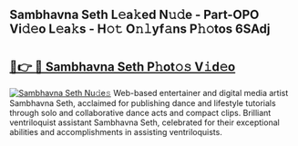 ## Sambhavna Seth L𝚎a𝚔ed N𝚞𝚍e - Part-OPO Vi𝚍𝚎o L𝚎a𝚔s - H𝚘𝚝 O𝚗𝚕yf𝚊ns P𝚑𝚘tos 6SAdj

# <h2><a href="http://kfa8hn.oniu.top/?m=Sambhavna+Seth">🔗👉 🔴 Sambhavna Seth P𝚑ot𝚘𝚜 V𝚒d𝚎o</a></h2>

[![Sambhavna Seth Nu𝚍e𝚜](https://i.imgur.com/0qMVB7G.gif)](http://kfa8hn.oniu.top/?m=Sambhavna+Seth)
Web-based entertainer and digital media artist Sambhavna Seth, acclaimed for publishing dance and lifestyle tutorials through solo and collaborative dance acts and compact clips. Brilliant ventriloquist assistant Sambhavna Seth, celebrated for their exceptional abilities and accomplishments in assisting ventriloquists.  
